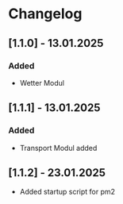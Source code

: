 # Changelog

## [1.1.0] - 13.01.2025
### Added

- Wetter Modul

## [1.1.1] - 13.01.2025
### Added

- Transport Modul added

## [1.1.2] - 23.01.2025

- Added startup script for pm2
